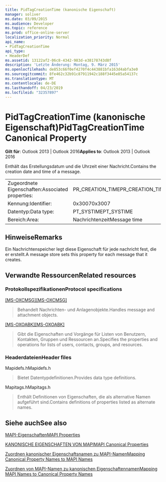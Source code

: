 ```yaml
---
title: PidTagCreationTime (kanonische Eigenschaft)
manager: soliver
ms.date: 03/09/2015
ms.audience: Developer
ms.topic: reference
ms.prod: office-online-server
localization_priority: Normal
api_name:
- PidTagCreationTime
api_type:
- HeaderDef
ms.assetid: 13122af2-06c8-4342-983d-e38178743d8f
description: 'Letzte Änderung: Montag, 9. März 2015'
ms.openlocfilehash: de853c66f0ef4270f4c443881bfa163d4abfa3e0
ms.sourcegitcommit: 8fe462c32b91c87911942c188f3445e85a54137c
ms.translationtype: MT
ms.contentlocale: de-DE
ms.lasthandoff: 04/23/2019
ms.locfileid: "32357897"
---
```

# <a name="pidtagcreationtime-canonical-property"></a><span data-ttu-id="e8735-103">PidTagCreationTime (kanonische Eigenschaft)</span><span class="sxs-lookup"><span data-stu-id="e8735-103">PidTagCreationTime Canonical Property</span></span>

  
  
<span data-ttu-id="e8735-104">**Gilt für**: Outlook 2013 | Outlook 2016</span><span class="sxs-lookup"><span data-stu-id="e8735-104">**Applies to**: Outlook 2013 | Outlook 2016</span></span> 
  
<span data-ttu-id="e8735-105">Enthält das Erstellungsdatum und die Uhrzeit einer Nachricht.</span><span class="sxs-lookup"><span data-stu-id="e8735-105">Contains the creation date and time of a message.</span></span> 
  
|||
|:-----|:-----|
|<span data-ttu-id="e8735-106">Zugeordnete Eigenschaften:</span><span class="sxs-lookup"><span data-stu-id="e8735-106">Associated properties:</span></span>  <br/> |<span data-ttu-id="e8735-107">PR_CREATION_TIME</span><span class="sxs-lookup"><span data-stu-id="e8735-107">PR_CREATION_TIME</span></span>  <br/> |
|<span data-ttu-id="e8735-108">Kennung:</span><span class="sxs-lookup"><span data-stu-id="e8735-108">Identifier:</span></span>  <br/> |<span data-ttu-id="e8735-109">0x3007</span><span class="sxs-lookup"><span data-stu-id="e8735-109">0x3007</span></span>  <br/> |
|<span data-ttu-id="e8735-110">Datentyp:</span><span class="sxs-lookup"><span data-stu-id="e8735-110">Data type:</span></span>  <br/> |<span data-ttu-id="e8735-111">PT_SYSTIME</span><span class="sxs-lookup"><span data-stu-id="e8735-111">PT_SYSTIME</span></span>  <br/> |
|<span data-ttu-id="e8735-112">Bereich:</span><span class="sxs-lookup"><span data-stu-id="e8735-112">Area:</span></span>  <br/> |<span data-ttu-id="e8735-113">Nachrichtenzeit</span><span class="sxs-lookup"><span data-stu-id="e8735-113">Message time</span></span>  <br/> |
   
## <a name="remarks"></a><span data-ttu-id="e8735-114">Hinweise</span><span class="sxs-lookup"><span data-stu-id="e8735-114">Remarks</span></span>

<span data-ttu-id="e8735-115">Ein Nachrichtenspeicher legt diese Eigenschaft für jede nachricht fest, die er erstellt.</span><span class="sxs-lookup"><span data-stu-id="e8735-115">A message store sets this property for each message that it creates.</span></span>
  
## <a name="related-resources"></a><span data-ttu-id="e8735-116">Verwandte Ressourcen</span><span class="sxs-lookup"><span data-stu-id="e8735-116">Related resources</span></span>

### <a name="protocol-specifications"></a><span data-ttu-id="e8735-117">Protokollspezifikationen</span><span class="sxs-lookup"><span data-stu-id="e8735-117">Protocol specifications</span></span>

<span data-ttu-id="e8735-118">[[MS-OXCMSG]](https://msdn.microsoft.com/library/7fd7ec40-deec-4c06-9493-1bc06b349682%28Office.15%29.aspx)</span><span class="sxs-lookup"><span data-stu-id="e8735-118">[[MS-OXCMSG]](https://msdn.microsoft.com/library/7fd7ec40-deec-4c06-9493-1bc06b349682%28Office.15%29.aspx)</span></span>
  
> <span data-ttu-id="e8735-119">Behandelt Nachrichten- und Anlagenobjekte.</span><span class="sxs-lookup"><span data-stu-id="e8735-119">Handles message and attachment objects.</span></span>
    
<span data-ttu-id="e8735-120">[[MS-OXOABK]](https://msdn.microsoft.com/library/f4cf9b4c-9232-4506-9e71-2270de217614%28Office.15%29.aspx)</span><span class="sxs-lookup"><span data-stu-id="e8735-120">[[MS-OXOABK]](https://msdn.microsoft.com/library/f4cf9b4c-9232-4506-9e71-2270de217614%28Office.15%29.aspx)</span></span>
  
> <span data-ttu-id="e8735-121">Gibt die Eigenschaften und Vorgänge für Listen von Benutzern, Kontakten, Gruppen und Ressourcen an.</span><span class="sxs-lookup"><span data-stu-id="e8735-121">Specifies the properties and operations for lists of users, contacts, groups, and resources.</span></span>
    
### <a name="header-files"></a><span data-ttu-id="e8735-122">Headerdateien</span><span class="sxs-lookup"><span data-stu-id="e8735-122">Header files</span></span>

<span data-ttu-id="e8735-123">Mapidefs.h</span><span class="sxs-lookup"><span data-stu-id="e8735-123">Mapidefs.h</span></span>
  
> <span data-ttu-id="e8735-124">Bietet Datentypdefinitionen.</span><span class="sxs-lookup"><span data-stu-id="e8735-124">Provides data type definitions.</span></span>
    
<span data-ttu-id="e8735-125">Mapitags.h</span><span class="sxs-lookup"><span data-stu-id="e8735-125">Mapitags.h</span></span>
  
> <span data-ttu-id="e8735-126">Enthält Definitionen von Eigenschaften, die als alternative Namen aufgeführt sind.</span><span class="sxs-lookup"><span data-stu-id="e8735-126">Contains definitions of properties listed as alternate names.</span></span>
    
## <a name="see-also"></a><span data-ttu-id="e8735-127">Siehe auch</span><span class="sxs-lookup"><span data-stu-id="e8735-127">See also</span></span>



[<span data-ttu-id="e8735-128">MAPI-Eigenschaften</span><span class="sxs-lookup"><span data-stu-id="e8735-128">MAPI Properties</span></span>](mapi-properties.md)
  
[<span data-ttu-id="e8735-129">KANONISCHE EIGENSCHAFTEN VON MAPI</span><span class="sxs-lookup"><span data-stu-id="e8735-129">MAPI Canonical Properties</span></span>](mapi-canonical-properties.md)
  
[<span data-ttu-id="e8735-130">Zuordnen kanonischer Eigenschaftsnamen zu MAPI-Namen</span><span class="sxs-lookup"><span data-stu-id="e8735-130">Mapping Canonical Property Names to MAPI Names</span></span>](mapping-canonical-property-names-to-mapi-names.md)
  
[<span data-ttu-id="e8735-131">Zuordnen von MAPI-Namen zu kanonischen Eigenschaftennamen</span><span class="sxs-lookup"><span data-stu-id="e8735-131">Mapping MAPI Names to Canonical Property Names</span></span>](mapping-mapi-names-to-canonical-property-names.md)

